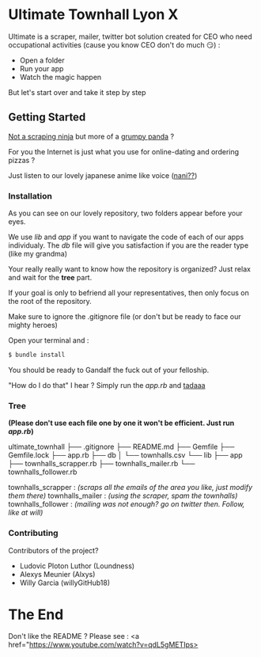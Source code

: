 # Ultimate Townhall Lyon X


Ultimate is a scraper, mailer, twitter bot solution created for CEO who need occupational activities (cause you know CEO don't do much :smirk:) :

- Open a folder
- Run your app
- Watch the magic happen

But let's start over and take it step by step

## Getting Started

[Not a scraping ninja](https://giphy.com/gifs/cheezburger-baby-ninja-flip-ErdfMetILIMko) but more of a [grumpy panda](https://media.giphy.com/media/ToMjGpIYtgvMP38WTFC/giphy.gif) ?

For you the Internet is just what you use for online-dating and ordering pizzas ?

Just listen to our lovely japanese anime like voice ([nani??](https://gph.is/2eJsE9X))


### Installation

As you can see on our lovely repository, two folders appear before your eyes.

We use *lib* and *app* if you want to navigate the code of each of our apps individualy. The *db* file will give you satisfaction if you are the reader type (like my grandma)

Your really really want to know how the repository is organized? Just relax and wait for the **tree** part.

If your goal is only to befriend all your representatives, then only focus on the root of the repository.

Make sure to ignore the .gitignore file (or don't but be ready to face our mighty heroes)

Open your terminal and :

```sh
$ bundle install
```

You should be ready to Gandalf the fuck out of your felloship.

"How do I do that" I hear ? Simply run the *app.rb* and [tadaaa](http://gph.is/2c9USIR)

### Tree

**(Please don't use each file one by one it won't be efficient. Just run *app.rb*)**

ultimate_townhall
├── .gitignore
├── README.md
├── Gemfile
├── Gemfile.lock
├── app.rb
├── db
│   └── townhalls.csv
└── lib
    ├── app
        ├── townhalls_scrapper.rb
        ├── townhalls_mailer.rb
        └── townhalls_follower.rb


townhalls_scrapper : *(scraps all the emails of the area you like, just modify them there)*
townhalls_mailer : *(using the scraper, spam the townhalls)*
townhalls_follower : *(mailing was not enough? go on twitter then. Follow, like at will)*

### Contributing

Contributors of the project?
  - Ludovic Ploton Luthor (Loundness)
  - Alexys Meunier (Alxys)
  - Willy Garcia (willyGitHub18)


# The End

Don't like the README ?
Please see : <a href="https://www.youtube.com/watch?v=qdL5gMETIps></a>
